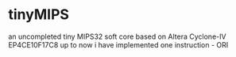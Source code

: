 # tinyMIPS
an uncompleted tiny MIPS32 soft core based on Altera Cyclone-IV EP4CE10F17C8
up to now i have implemented one instruction - ORI
